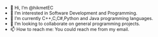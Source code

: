 - 👋 Hi, I’m @hikmetEC
- 👀 I’m interested in Software Development and Programming.
- 🌱 I’m currently C++,C,C#,Python and Java programming languages.
- 💞️ I’m looking to collaborate on general programming projects.
- 📫 How to reach me: You could reach me from my email.
